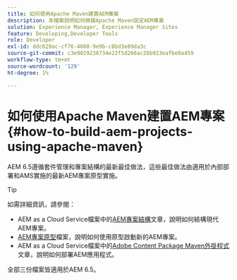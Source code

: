 ```yaml
---
title: 如何使用Apache Maven建置AEM專案
description: 本檔案說明如何根據Apache Maven設定AEM專案
solution: Experience Manager, Experience Manager Sites
feature: Developing,Developer Tools
role: Developer
exl-id: ddc629ac-cf76-4608-9e9b-c8bd3e89da3c
source-git-commit: c3e9029236734e22f5d266ac26b923eafbe0a459
workflow-type: tm+mt
source-wordcount: '129'
ht-degree: 1%

---
```


# 如何使用Apache Maven建置AEM專案 {#how-to-build-aem-projects-using-apache-maven}

AEM 6.5遵循套件管理和專案結構的最新最佳做法，這些最佳做法由適用於內部部署和AMS實施的最新AEM專案原型實施。

>[!TIP]
>
>如需詳細資訊，請參閱：
>
>* AEM as a Cloud Service檔案中的[AEM專案結構](https://experienceleague.adobe.com/docs/experience-manager-cloud-service/implementing/developing/aem-project-content-package-structure.html?lang=zh-Hant)文章，說明如何結構現代AEM專案。
>* [AEM專案原型](https://experienceleague.adobe.com/docs/experience-manager-core-components/using/developing/archetype/overview.html?lang=zh-Hant)檔案，說明如何使用原型啟動新的AEM專案。
>* AEM as a Cloud Service檔案中的[Adobe Content Package Maven外掛程式](https://experienceleague.adobe.com/docs/experience-manager-cloud-service/implementing/developer-tools/maven-plugin.html?lang=zh-Hant#developer-tools)文章，說明如何部署AEM應用程式。
>
>全部三份檔案皆適用於AEM 6.5。
